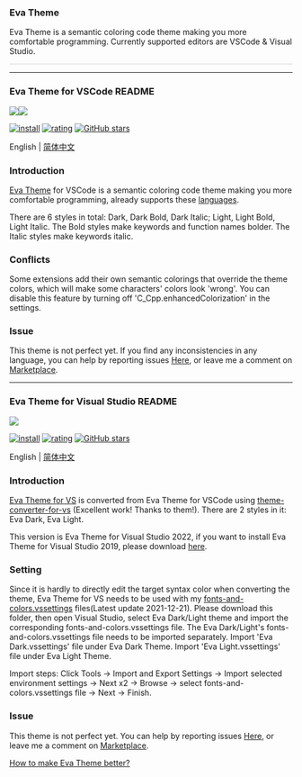 ### Eva Theme

Eva Theme is a semantic coloring code theme making you more comfortable programming. Currently supported editors are VSCode & Visual Studio.

<p style="width:100%; height: 1px; background-color:#d5d5d5;"></p>

---

### Eva Theme for VSCode README

<p style="display:flex;flex-flow:row nowrap;width:100%;"><img src="https://raw.githubusercontent.com/fisheva/Eva-Theme/master/VSCode/screenshots/eva-dark-bold.png" referrerpolicy="no-referrer" style="max-width:50%;"><img src="https://raw.githubusercontent.com/fisheva/Eva-Theme/master/VSCode/screenshots/eva-light-bold.png" referrerpolicy="no-referrer" style="max-width:50%;"></p>

[![install](https://img.shields.io/vscode-marketplace/i/fisheva.Eva-Theme.svg?style=flat-flat)](https://marketplace.visualstudio.com/items?itemName=fisheva.Eva-Theme) [![rating](https://img.shields.io/visual-studio-marketplace/r/fisheva.Eva-Theme.svg?style=flat)](https://marketplace.visualstudio.com/items/fisheva.Eva-Theme) [![GitHub stars](https://img.shields.io/github/stars/fisheva/Eva-Theme.svg?style=social&label=Star&maxAge=2592000)](https://github.com/fisheva/Eva-Theme)

English | <a title="切换到中文README" href="https://github.com/fisheva/Eva-Theme/blob/master/VSCode/documents/README_CN.md" target="_blank">简体中文</a>

### Introduction

<a title="Go to the marketplace page of Eva Theme for VSCode." href="https://marketplace.visualstudio.com/items?itemName=fisheva.Eva-Theme" target="_blank">Eva Theme</a> for VSCode is a semantic coloring code theme making you more comfortable programming, already supports these <a href="https://github.com/fisheva/Eva-Theme/blob/master/VSCode/documents/languages.md" target="_blank">languages</a>.

<!-- > Requires VSCode version >=1.12.0. -->

There are 6 styles in total: Dark, Dark Bold, Dark Italic; Light, Light Bold, Light Italic. The Bold styles make keywords and function names bolder. The Italic styles make keywords italic.

### Conflicts

Some extensions add their own semantic colorings that override the theme colors, which will make some characters' colors look 'wrong'. You can disable this feature by turning off 'C_Cpp.enhancedColorization' in the settings.

<!--Such extensions are: <a href="https://marketplace.visualstudio.com/items?itemName=mgmcdermott.vscode-language-babel" target="_blank">Babel JavasSript</a>, <a href="https://marketplace.visualstudio.com/items?itemName=ms-vscode.js-atom-grammar" target="_blank">JavaScript Atom Grammar</a>, <a href="https://marketplace.visualstudio.com/items?itemName=ms-vscode.cpptools" target="_blank">MS-C/C++</a>.-->

### Issue

This theme is not perfect yet. If you find any inconsistencies in any language, you can help by reporting issues <a href="https://github.com/fisheva/Eva-Theme/issues" target="_blank">Here</a>, or leave me a comment on <a href="https://marketplace.visualstudio.com/items?itemName=fisheva.Eva-Theme&ssr=false#review-details" target="_blank">Marketplace</a>.

---

### Eva Theme for Visual Studio README

<p style="display:flex;flex-flow:row nowrap;width:100%;"><img src="https://raw.githubusercontent.com/fisheva/Eva-Theme/master/Visual%20Studio/screenshots/Eva%20Theme.png" referrerpolicy="no-referrer" style="max-width:100%;"></p>

[![install](https://img.shields.io/vscode-marketplace/i/fisheva.Eva-Theme-vs.svg?style=flat-flat)](https://marketplace.visualstudio.com/items?itemName=fisheva.Eva-Theme-vs) [![rating](https://img.shields.io/visual-studio-marketplace/r/fisheva.Eva-Theme-vs.svg?style=flat)](https://marketplace.visualstudio.com/items/fisheva.Eva-Theme-vs) [![GitHub stars](https://img.shields.io/github/stars/fisheva/Eva-Theme.svg?style=social&label=Star&maxAge=2592000)](https://github.com/fisheva/Eva-Theme)

English | <a title="切换到中文README" href="https://github.com/fisheva/Eva-Theme/blob/master/Visual%20Studio/documents/README_CN.md" target="_blank">简体中文</a>

### Introduction

<a title="Go to the marketplace page of Eva Theme for VS." href="https://marketplace.visualstudio.com/items?itemName=fisheva.eva-theme-vs" target="_blank">Eva Theme for VS</a> is converted from Eva Theme for VSCode using <a title="Go to the theme-converter-for-vs." href="https://github.com/microsoft/theme-converter-for-vs" target="_blank">theme-converter-for-vs</a> (Excellent work! Thanks to them!). There are 2 styles in it: Eva Dark, Eva Light.

This version is Eva Theme for Visual Studio 2022, if you want to install Eva Theme for Visual Studio 2019, please download <a href="https://raw.githubusercontent.com/fisheva/Eva-Theme/master/Visual%20Studio/VISX%20Project/2019/bin/Release/2019.vsix" target="_blank">here</a>.

### Setting

Since it is hardly to directly edit the target syntax color when converting the theme, Eva Theme for VS needs to be used with my <a href="https://github.com/fisheva/Eva-Theme/tree/master/Visual%20Studio/Fonts%20and%20Colors" target="_blank">fonts-and-colors.vssettings</a> files(Latest update 2021-12-21). Please download this folder, then open Visual Studio, select Eva Dark/Light theme and import the corresponding fonts-and-colors.vssettings file. The Eva Dark/Light's fonts-and-colors.vssettings file needs to be imported separately. Import 'Eva Dark.vssettings' file under Eva Dark Theme. Import 'Eva Light.vssettings' file under Eva Light Theme. 

Import steps: Click Tools → Import and Export Settings → Import selected environment settings → Next x2 → Browse → select fonts-and-colors.vssettings file → Next → Finish.

### Issue

This theme is not perfect yet. You can help by reporting issues <a href="https://github.com/fisheva/Eva-Theme/issues" target="_blank">Here</a>, or leave me a comment on <a href="https://marketplace.visualstudio.com/items?itemName=fisheva.eva-theme-vs&ssr=false#review-details" target="_blank">Marketplace</a>.

<a href="https://github.com/fisheva/Eva-Theme/blob/master/Visual%20Studio/documents/How%20to%20make%20Eva%20Theme%20for%20VS%20better.md" target="_blank">How to make Eva Theme better?</a>